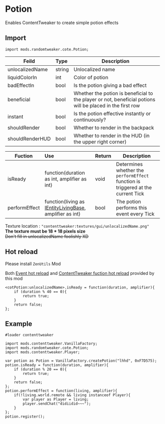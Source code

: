 # Potion

Enables ContentTweaker to create simple potion effects

## Import

```zenscrtip
import mods.randomtweaker.cote.Potion;
```

| Feild | Type| Description |
| ---- | :-- | --- |
| unlocalizedName | string | Unlocalized name |
| liquidColorIn | int | Color of potion |
| badEffectIn | bool | Is the potion giving a bad effect |
| beneficial | bool | Whether the potion is beneficial to the player or not, beneficial potions will be placed in the first row |
| instant | bool | Is the potion effective instantly or continuously? |
| shouldRender | bool | Whether to render in the backpack |
| shouldRenderHUD | bool | Whether to render in the HUD (in the upper right corner) |

| Fuction | Use | Return | Description |
| --- | :--- | ------- | ---- |
| isReady | function(duration as int, amplifier as int) | void | Determines whether the `performEffect` function is triggered at the current Tick |
| performEffect | function(living as [IEntityLivingBase](https://docs.blamejared.com/1.12/en/Vanilla/Entities/IEntityLivingBase/), amplifier as int) | bool | The potion performs this event every Tick |

Texture location : `"contenttweaker:textures/gui/unlocalizedName.png"`  
**The texture must be 18 * 18 pixels size**  
~~Don't fill in unlocalizedName foolishly XD~~

## Hot reload

Please install `ZenUtils` Mod

Both [Event hot reload](https://github.com/friendlyhj/ZenUtils/wiki/ReloadEvents)
and [ContentTweaker fuction hot reload](https://github.com/friendlyhj/ZenUtils/wiki/LateSetCoTFunction) provided by this mod

```zenscript
<cotPotion:unlocalizedName>.isReady = function(duration, amplifier){
	if (duration % 40 == 0){
		return true;
	}
	return false;
};
```

## Example

```zenscript
#loader contenttweaker

import mods.contenttweaker.VanillaFactory;
import mods.randomtweaker.cote.Potion;
import mods.contenttweaker.Player;

var potion as Potion = VanillaFactory.createPotion("lhhd", 0xF7D575);
potion.isReady = function(duration, amplifier){
	if (duration % 20 == 0){
		return true;
	}
	return false;
};
potion.performEffect = function(living, amplifier){
 	if(!living.world.remote && living instanceof Player){
		var player as Player = living;
		player.sendChat("didiidid~~~");
	}
};
potion.register();
```
